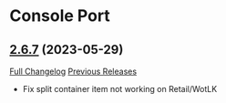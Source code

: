 # Console Port

## [2.6.7](https://github.com/seblindfors/ConsolePort/tree/2.6.7) (2023-05-29)
[Full Changelog](https://github.com/seblindfors/ConsolePort/compare/2.6.6...2.6.7) [Previous Releases](https://github.com/seblindfors/ConsolePort/releases)

- Fix split container item not working on Retail/WotLK  
